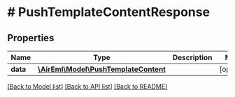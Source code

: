 # # PushTemplateContentResponse

## Properties

Name | Type | Description | Notes
------------ | ------------- | ------------- | -------------
**data** | [**\AirEml\Model\PushTemplateContent**](PushTemplateContent.md) |  | [optional]

[[Back to Model list]](../../README.md#models) [[Back to API list]](../../README.md#endpoints) [[Back to README]](../../README.md)
